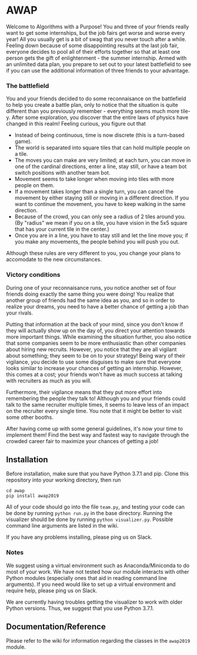 # AWAP
Welcome to Algorithms with a Purpose! You and three of your friends really want to get some internships, but the job fairs get worse and worse every year! All you usually get is a bit of swag that you never touch after a while. Feeling down because of some disappointing results at the last job fair, everyone decides to pool all of their efforts together so that at least one person gets the gift of enlightenment - the summer internship. Armed with an unlimited data plan, you prepare to set out to your latest battlefield to see if you can use the additional information of three friends to your advantage. 

### The battlefield
You and your friends decided to do some reconnaisance on the battlefield to help you create a battle plan, only to notice that the situation is quite different than you previously remember - everything seems much more tile-y. After some exploration, you discover that the entire laws of physics have changed in this realm! Feeling curious, you figure out that

* Instead of being continuous, time is now discrete (this is a turn-based game).
* The world is separated into square tiles that can hold multiple people on a tile.
* The moves you can make are very limited; at each turn, you can move in one of the cardinal directions, enter a line, stay still, or have a team bot switch positions with another team bot.
* Movement seems to take longer when moving into tiles with more people on them.
* If a movement takes longer than a single turn, you can cancel the movement by either staying still or moving in a different direction. If you want to continue the movement, you have to keep walking in the same direction.
* Because of the crowd, you can only see a radius of 2 tiles around you. (By "radius" we mean if you on a tile, you have vision in the 5x5 square that has your current tile in the center.)
* Once you are in a line, you have to stay still and let the line move you; if you make any movements, the people behind you will push you out.

Although these rules are very different to you, you change your plans to accomodate to the new circumstances.

### Victory conditions

During one of your reconnaisance runs, you notice another set of four friends doing exactly the same thing you were doing! You realize that another group of friends had the same idea as you, and so in order to realize your dreams, you need to have a better chance of getting a job than your rivals.

Putting that information at the back of your mind, since you don't know if they will actually show up on the day of, you direct your attention towards more important things. While examining the situation further, you also notice that some companies seem to be more enthusiastic than other companies about hiring new recruits. However, you notice that they are all vigilant about something; they seem to be on to your strategy! Being wary of their vigilance, you decide to use some disguises to make sure that everyone looks similar to increase your chances of getting an internship. However, this comes at a cost; your friends won't have as much success at talking with recruiters as much as you will.

Furthermore, their vigilance means that they put more effort into remembering the people they talk to! Although you and your friends could talk to the same recruiter multiple times, it seems to leave less of an impact on the recruiter every single time. You note that it might be better to visit some other booths.

After having come up with some general guidelines, it's now your time to implement them! Find the best way and fastest way to navigate through the crowded career fair to maximize your chances of getting a job!

## Installation

Before installation, make sure that you have Python 3.7.1 and pip. Clone this repository into your working directory, then run
```
cd awap
pip install awap2019
```
All of your code should go into the file `team.py`, and testing your code can be done by running `python run.py` in the base directory. Running the visualizer should be done by running `python visualizer.py`. Possible command line arguments are listed in the wiki.

If you have any problems installing, please ping us on Slack.

### Notes
We suggest using a virtual environment such as Anaconda/Miniconda to do most of your work. We have not tested how our module interacts with other Python modules (especially ones that aid in reading command line arguments). If you need would like to set up a virtual environment and require help, please ping us on Slack.

We are currently having troubles getting the visualizer to work with older Python versions. Thus, we suggest that you use Python 3.7.1.

## Documentation/Reference
Please refer to the wiki for information regarding the classes in the `awap2019` module.

